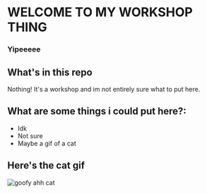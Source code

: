 # WELCOME TO MY WORKSHOP THING
### Yipeeeee

## What's in this repo

Nothing! It's a workshop and im not entirely sure what to put here.

## What are some things i could put here?:
* Idk
* Not sure
* Maybe a gif of a cat

## Here's the cat gif

![goofy ahh cat](https://i.redd.it/1gvpkpcf57h91.jpg)